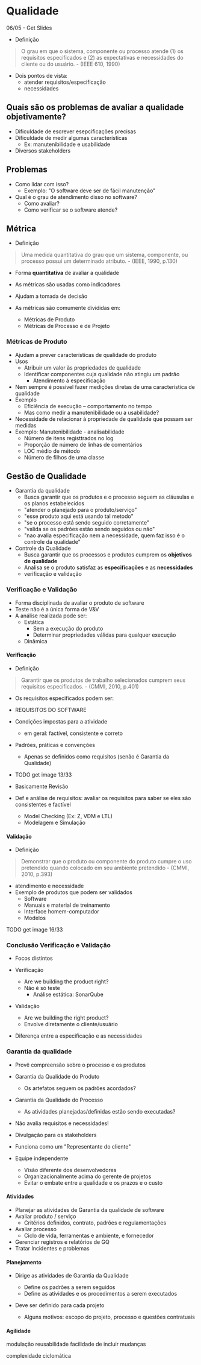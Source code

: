 # Qualidade

06/05 - Get Slides

- Definição
> O grau em que o sistema, componente ou processo atende (1) os requisitos especificados e (2) as expectativas e necessidades do cliente ou do usuário.
> \- (IEEE 610, 1990)
- Dois pontos de vista: 
  - atender requisitos/especificação 
  - necessidades

## Quais são os problemas de avaliar a qualidade **objetivamente**?
- Dificuldade de escrever esepcificações precisas
- Dificuldade de medir algumas características
  - Ex: manutenibilidade e usabilidade
- Diversos stakeholders

## Problemas
- Como lidar com isso?
  - Exemplo: "O software deve ser de fácil manutenção"
- Qual é o grau de atendimento disso no software?
  - Como avaliar?
  - Como verificar se o software atende?

## Métrica
- Definição
> Uma medida quantitativa do grau que um sistema, componente, ou processo possui um determinado atributo.
> \- (IEEE, 1990, p.130)

- Forma **quantitativa** de avaliar a qualidade
- As métricas são usadas como indicadores
 - Ajudam a tomada de decisão

- As métricas são comumente divididas em:
  - Métricas de Produto
  - Métricas de Processo e de Projeto
  
### Métricas de Produto
- Ajudam a prever características de qualidade do produto
- Usos
  - Atribuir um valor às propriedades de qualidade
  - Identificar componentes cuja qualidade não atingiu um padrão
    - Atendimento à especificação
- Nem sempre é possível fazer medições diretas de uma característica de qualidade
- Exemplo
  - Eficiência de execução – comportamento no tempo
  - Mas como medir a manutenibilidade ou a usabilidade?
- Necessidade de relacionar à propriedade de qualidade que possam ser medidas
- Exemplo: Manutenibilidade - analisabilidade
  - Número de itens registtrados no log
  - Proporção de número de linhas de comentários
  - LOC médio de método
  - Número de filhos de uma classe

## Gestão de Qualidade
- Garantia da qualidade
  - Busca garantir que os produtos e o processo seguem as cláusulas e os planos estabelecidos
  - "atender o planejado para o produto/serviço"
  - "esse produto aqui está usando tal metodo"
  - "se o processo está sendo seguido corretamente"
  - "valida se os padrões estão sendo seguidos ou não"
  - "nao avalia especificação nem a necessidade, quem faz isso é o controle da qualidade"
- Controle da Qualidade
  - Busca garantir que os processos e produtos cumprem os **objetivos de qualidade**
  - Analisa se o produto satisfaz as **especificações** e as **necessidades**
  - verificação e validação

### Verificação e Validação
- Forma disciplinada de avaliar o produto de software
- Teste não é a única forma de V&V
- A análise realizada pode ser:
  - Estática
    - Sem a execução do produto
    - Determinar propriedades válidas para qualquer execução
  - Dinâmica
  
#### Verificação
- Definição
> Garantir que os produtos de trabalho selecionados cumprem seus requisitos especificados.
> \- (CMMI, 2010, p.401)
-  Os requisitos especificados podem ser:
  - REQUISITOS DO SOFTWARE
  - Condições impostas para a atividade
    - em geral: factível, consistente e correto
  - Padrões, práticas e convenções
    - Apenas se definidos como requisitos (senão é Garantia da Qualidade)

- TODO get image 13/33
- Basicamente Revisão
- Def e análise de requisitos: avaliar os requisitos para saber se eles são consistentes e factível
  - Model Checking (Ex: Z, VDM e LTL)
  - Modelagem e Simulação
  
#### Validação
- Definição
> Demonstrar que o produto ou componente do produto cumpre o uso pretendido quando colocado em seu ambiente pretendido
> \- (CMMI, 2010, p.393)

- atendimento e necessidade
- Exemplo de produtos que podem ser validados
  - Software
  - Manuais e material de treinamento
  - Interface homem-computador
  - Modelos
  
TODO get image 16/33
 
### Conclusão Verificação e Validação
- Focos distintos
- Verificação
  - Are we building the product right?
  - Não é só teste
    - Análise estática: SonarQube
- Validação
  - Are we building the right product?
  - Envolve diretamente o cliente/usuário

- Diferença entre a especificação e as necessidades
  
### Garantia da qualidade
- Provê compreensão sobre o processo e os produtos
- Garantia da Qualidade do Produto
  - Os artefatos seguem os padrões acordados?
  
- Garantia da Qualidade do Processo
  - As atividades planejadas/definidas estão sendo executadas?
- Não avalia requisitos e necessidades!
- Divulgação para os stakeholders
- Funciona como um "Representante do cliente"
- Equipe independente
  - Visão diferente dos desenvolvedores
  - Organizacionalmente acima do gerente de projetos
  - Evitar o embate entre a qualidade e os prazos e o custo

#### Atividades
- Planejar as atividades de Garantia da qualidade de software
- Avaliar produto / serviço
  - Critérios definidos, contrato, padrões e regulamentações
- Avaliar processo
  - Ciclo de vida, ferramentas e ambiente, e fornecedor
- Gerenciar registros e relatórios de GQ
- Tratar Incidentes e problemas
  
#### Planejamento
- Dirige as atividades de Garantia da Qualidade
  - Define os padrões a serem seguidos
  - Define as atividades e os procedimentos a serem executados
  
- Deve ser definido para cada projeto
  - Alguns motivos: escopo do projeto, processo e questões contratuais
  
#### Agilidade

  
  modulação
  reusabilidade
  facilidade de incluir mudanças
  
  complexidade ciclomática
